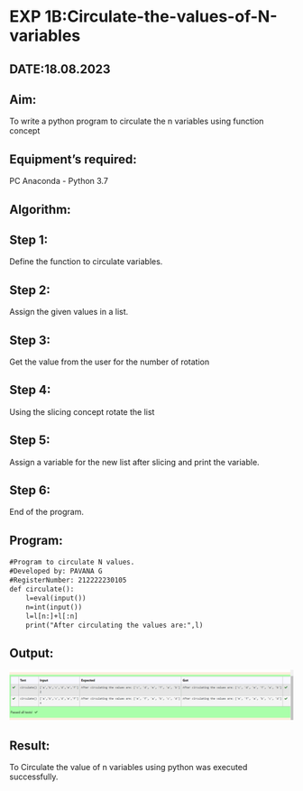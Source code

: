 # EXP 1B:Circulate-the-values-of-N-variables
## DATE:18.08.2023
## Aim:
To write a python program to circulate the n variables using function concept
## Equipment’s required:
PC
Anaconda - Python 3.7
## Algorithm: 
## Step 1: 
Define the function to circulate variables.
## Step 2: 
Assign the given values in a list.
## Step 3: 
Get the value from the user for the number of rotation
## Step 4: 
Using the slicing concept rotate the list
## Step 5: 
Assign a variable for the new list after slicing and print the variable.
## Step 6: 
End of the program.
## Program:
```
#Program to circulate N values.
#Developed by: PAVANA G
#RegisterNumber: 212222230105
def circulate():
    l=eval(input())
    n=int(input())
    l=l[n:]+l[:n]
    print("After circulating the values are:",l)
```
## Output:
![Circulate-the-values-of-N-variables](out2.png)
## Result:
To Circulate the value of n variables using python was executed successfully.
